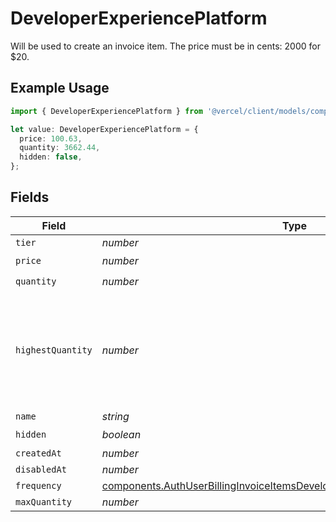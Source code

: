 # DeveloperExperiencePlatform

Will be used to create an invoice item. The price must be in cents: 2000 for $20.

## Example Usage

```typescript
import { DeveloperExperiencePlatform } from '@vercel/client/models/components';

let value: DeveloperExperiencePlatform = {
  price: 100.63,
  quantity: 3662.44,
  hidden: false,
};
```

## Fields

| Field             | Type                                                                                                                                                                     | Required           | Description                                                                                           |
| ----------------- | ------------------------------------------------------------------------------------------------------------------------------------------------------------------------ | ------------------ | ----------------------------------------------------------------------------------------------------- |
| `tier`            | _number_                                                                                                                                                                 | :heavy_minus_sign: | N/A                                                                                                   |
| `price`           | _number_                                                                                                                                                                 | :heavy_check_mark: | N/A                                                                                                   |
| `quantity`        | _number_                                                                                                                                                                 | :heavy_check_mark: | N/A                                                                                                   |
| `highestQuantity` | _number_                                                                                                                                                                 | :heavy_minus_sign: | The highest quantity in the current period. Used to render the correct enable/disable UI for add-ons. |
| `name`            | _string_                                                                                                                                                                 | :heavy_minus_sign: | N/A                                                                                                   |
| `hidden`          | _boolean_                                                                                                                                                                | :heavy_check_mark: | N/A                                                                                                   |
| `createdAt`       | _number_                                                                                                                                                                 | :heavy_minus_sign: | N/A                                                                                                   |
| `disabledAt`      | _number_                                                                                                                                                                 | :heavy_minus_sign: | N/A                                                                                                   |
| `frequency`       | [components.AuthUserBillingInvoiceItemsDeveloperExperiencePlatformFrequency](../../models/components/authuserbillinginvoiceitemsdeveloperexperienceplatformfrequency.md) | :heavy_minus_sign: | N/A                                                                                                   |
| `maxQuantity`     | _number_                                                                                                                                                                 | :heavy_minus_sign: | N/A                                                                                                   |
